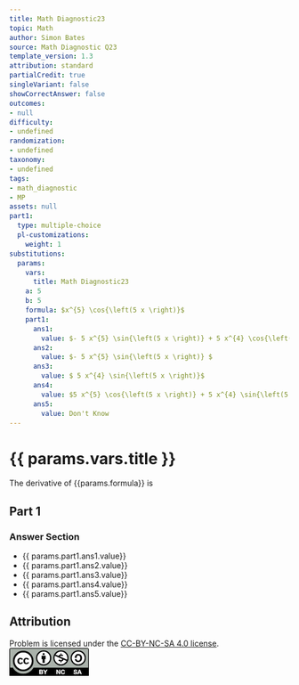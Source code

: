 ```yaml
---
title: Math Diagnostic23
topic: Math
author: Simon Bates
source: Math Diagnostic Q23
template_version: 1.3
attribution: standard
partialCredit: true
singleVariant: false
showCorrectAnswer: false
outcomes:
- null
difficulty:
- undefined
randomization:
- undefined
taxonomy:
- undefined
tags:
- math_diagnostic
- MP
assets: null
part1:
  type: multiple-choice
  pl-customizations:
    weight: 1
substitutions:
  params:
    vars:
      title: Math Diagnostic23
    a: 5
    b: 5
    formula: $x^{5} \cos{\left(5 x \right)}$
    part1:
      ans1:
        value: $- 5 x^{5} \sin{\left(5 x \right)} + 5 x^{4} \cos{\left(5 x \right)}$
      ans2:
        value: $- 5 x^{5} \sin{\left(5 x \right)} $
      ans3:
        value: $ 5 x^{4} \sin{\left(5 x \right)}$
      ans4:
        value: $5 x^{5} \cos{\left(5 x \right)} + 5 x^{4} \sin{\left(5 x \right)}$
      ans5:
        value: Don't Know
---
```

# {{ params.vars.title }}
The derivative of {{params.formula}} is

## Part 1

### Answer Section

- {{ params.part1.ans1.value}}
- {{ params.part1.ans2.value}}
- {{ params.part1.ans3.value}}
- {{ params.part1.ans4.value}}
- {{ params.part1.ans5.value}}

## Attribution

Problem is licensed under the [CC-BY-NC-SA 4.0 license](https://creativecommons.org/licenses/by-nc-sa/4.0/).<br> ![The Creative Commons 4.0 license requiring attribution-BY, non-commercial-NC, and share-alike-SA license.](https://raw.githubusercontent.com/firasm/bits/master/by-nc-sa.png)